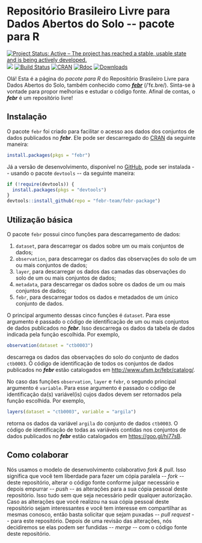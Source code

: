 # Repositório Brasileiro Livre para Dados Abertos do Solo -- pacote para R

[![Project Status: Active – The project has reached a stable, usable state and is being actively developed.](http://www.repostatus.org/badges/latest/active.svg)](http://www.repostatus.org/#active)
[![](https://img.shields.io/badge/devel%20version-1.0-0.9001-blue.svg?style=flat)](https://github.com/febr-team/febr-package)
[![Build Status](https://travis-ci.org/febr-team/febr-package.svg?branch=master)](https://travis-ci.org/febr-team/febr-package)
[![CRAN](https://www.r-pkg.org/badges/version/febr)](https://cran.r-project.org/package=febr)
[![Rdoc](http://www.rdocumentation.org/badges/version/febr)](http://www.rdocumentation.org/packages/febr)
[![Downloads](http://cranlogs.r-pkg.org/badges/febr?color=brightgreen)](http://www.r-pkg.org/pkg/febr)

Olá! Esta é a página do *pacote para R* do Repositório Brasileiro Livre para Dados Abertos do Solo, também conhecido como [___febr___][febr] (/ˈfɛ.bɾe/). Sinta-se à vontade para propor melhorias e estudar o código 
fonte. Afinal de contas, o ___febr___ é um repositório livre!

[febr]: http://www.ufsm.br/febr/

## Instalação

O pacote `febr` foi criado para facilitar o acesso aos dados dos conjuntos de dados publicados no ___febr___. Ele pode ser descarregado do [CRAN][cran] da seguinte maneira:

```R
install.packages(pkgs = "febr")
```

Já a versão de desenvolvimento, disponível no [GitHub][github], pode ser instalada -- usando o pacote `devtools` -- da seguinte maneira:

[cran]: https://CRAN.R-project.org/package=febr
[github]: https://github.com/febr-team/febr-package

```R
if (!require(devtools)) {
  install.packages(pkgs = "devtools")
}
devtools::install_github(repo = "febr-team/febr-package")
```

## Utilização básica

O pacote `febr` possui cinco funções para descarregamento de dados:

1. `dataset`, para descarregar os dados sobre um ou mais conjuntos de dados;
2. `observation`, para descarregar os dados das observações do solo de um ou mais conjuntos de dados;
3. `layer`, para descarregar os dados das camadas das observações do solo de um ou mais conjuntos de dados;
4. `metadata`, para descarregar os dados sobre os dados de um ou mais conjuntos de dados;
5. `febr`, para descarregar todos os dados e metadados de um único conjunto de dados.

O principal argumento dessas cinco funções é `dataset`. Para esse argumento é passado o código de identificação de um ou mais conjuntos de dados publicados no ___febr___. Isso descarrega os dados da tabela de dados indicada pela função escolhida. Por exemplo,

```R
observation(dataset = "ctb0003")
```

descarrega os dados das observações do solo do conjunto de dados `ctb0003`. O código de identificação de todos os conjuntos de dados publicados no ___febr___ estão catalogados em http://www.ufsm.br/febr/catalog/.

No caso das funções `observation`, `layer` e `febr`, o segundo principal argumento é `variable`. Para esse argumento é passado o código de identificação da(s) variável(is) cujos dados devem ser retornados pela função escolhida. Por exemplo,

```R
layers(dataset = "ctb0003", variable = "argila")
```

retorna os dados da variável `argila` do conjunto de dados `ctb0003`. O código de identificação de todas as variáveis contidas nos conjuntos de dados publicados no ___febr___ estão catalogados em https://goo.gl/hi77sB.

## Como colaborar

Nós usamos o modelo de desenvolvimento colaborativo *fork & pull*. Isso significa que você tem liberdade para fazer um cópia paralela -- *fork* -- deste repositório, alterar o código fonte conforme julgar necessário e depois empurrar -- *push* -- as alterações para a sua cópia pessoal deste repositório. Isso tudo sem que seja necessário pedir qualquer autorização. Caso as alterações que você realizou na sua cópia pessoal deste repositório sejam interessantes e você tem interesse em compartilhar as mesmas conosco, então basta solicitar que sejam puxadas -- *pull request* -- para este repositório. Depois de uma revisão das alterações, nós decidiremos se elas podem ser fundidas -- *merge* -- com o código fonte deste repositório.

